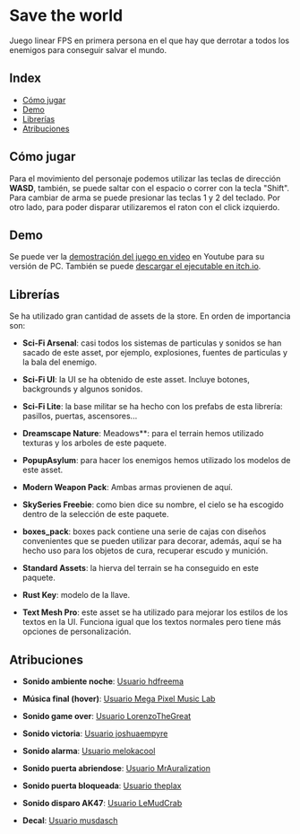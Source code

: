 # Save the world 

Juego linear FPS en primera persona en el que hay que derrotar a todos los enemigos para conseguir salvar el mundo.
## Index

- [Cómo jugar](https://github.com/Tomas-Gayo/save-the-world/blob/main/README.md#c%C3%B3mo-jugar)
- [Demo](https://github.com/Tomas-Gayo/save-the-world/blob/main/README.md#demo)
- [Librerías](https://gitlab.com/Tomas-Gayo/pec2-firstpersonshootergame#librer%C3%ADas)
- [Atribuciones](https://gitlab.com/Tomas-Gayo/pec2-firstpersonshootergame#atribuciones)

## Cómo jugar

Para el movimiento del personaje podemos utilizar las teclas de dirección **WASD**, también, se puede saltar con el espacio o correr con la tecla "Shift". Para cambiar de arma se puede presionar las teclas 1 y 2 del teclado. Por otro lado, para poder disparar utilizaremos el raton con el click izquierdo.

## Demo

Se puede ver la [demostración del juego en video](https://youtu.be/RoOnvPr_8lY) en Youtube para su versión de PC. 
También se puede [descargar el ejecutable en itch.io](https://tomas-gayo.itch.io/save-the-world).

## Librerías

Se ha utilizado gran cantidad de assets de la store. En orden de importancia son:

- **Sci-Fi Arsenal**: casi todos los sistemas de particulas y sonidos se han sacado de este asset, por ejemplo, explosiones, fuentes de particulas y la bala del enemigo.  

- **Sci-Fi UI**: la UI se ha obtenido de este asset. Incluye botones, backgrounds y algunos sonidos. 

- **Sci-Fi Lite**: la base militar se ha hecho con los prefabs de esta librería: pasillos, puertas, ascensores...

- **Dreamscape Nature**: Meadows**: para el terrain hemos utilizado texturas y los arboles de este paquete. 

- **PopupAsylum**: para hacer los enemigos hemos utilizado los modelos de este asset. 

- **Modern Weapon Pack**: Ambas armas provienen de aquí. 

- **SkySeries Freebie**: como bien dice su nombre, el cielo se ha escogido dentro de la selección de este paquete.

- **boxes_pack**: boxes pack contiene una serie de cajas con diseños convenientes que se pueden utilizar para decorar, además, aquí se ha hecho uso para los objetos de cura, recuperar escudo y munición.

- **Standard Assets**: la hierva del terrain se ha conseguido en este paquete.  

- **Rust Key**: modelo de la llave. 

- **Text Mesh Pro**: este asset se ha utilizado para mejorar los estilos de los textos en la UI. Funciona igual que los textos normales pero tiene más opciones de personalización.

## Atribuciones

- **Sonido ambiente noche**: [Usuario hdfreema](https://freesound.org/people/hdfreema/sounds/333221/)

- **Música final (hover)**: [Usuario Mega Pixel Music Lab](https://opengameart.org/content/sad-piano-0)

- **Sonido game over**: [Usuario LorenzoTheGreat](https://freesound.org/people/LorenzoTheGreat/sounds/417795/)

- **Sonido victoria**: [Usuario joshuaempyre](https://freesound.org/people/joshuaempyre/sounds/404024/)

- **Sonido alarma**: [Usuario melokacool](https://freesound.org/people/melokacool/sounds/613650/)

- **Sonido puerta abriendose**: [Usuario MrAuralization](https://freesound.org/people/MrAuralization/sounds/158626/)

- **Sonido puerta bloqueada**: [Usuario theplax](https://freesound.org/people/theplax/sounds/618145/)

- **Sonido disparo AK47**: [Usuario LeMudCrab](https://freesound.org/people/LeMudCrab/sounds/163457/)

- **Decal**: [Usuario musdasch](https://opengameart.org/content/bullet-decal)
